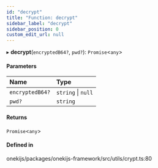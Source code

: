 ```yaml
---
id: "decrypt"
title: "Function: decrypt"
sidebar_label: "decrypt"
sidebar_position: 0
custom_edit_url: null
---
```


▸ **decrypt**(`encryptedB64?`, `pwd?`): `Promise`<`any`\>

#### Parameters

| Name | Type |
| :------ | :------ |
| `encryptedB64?` | `string` \| ``null`` |
| `pwd?` | `string` |

#### Returns

`Promise`<`any`\>

#### Defined in

onekijs/packages/onekijs-framework/src/utils/crypt.ts:80
